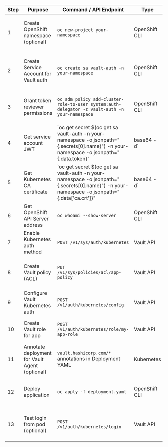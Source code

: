| **Step** | **Purpose**                                    | **Command / API Endpoint**                                                                                                                      | **Type**      | **Notes**                                             |                         |
| -------- | ---------------------------------------------- | ----------------------------------------------------------------------------------------------------------------------------------------------- | ------------- | ----------------------------------------------------- | ----------------------- |
| 1        | Create OpenShift namespace (optional)          | `oc new-project your-namespace`                                                                                                                 | OpenShift CLI | Replace `your-namespace` with your app's namespace    |                         |
| 2        | Create Service Account for Vault auth          | `oc create sa vault-auth -n your-namespace`                                                                                                     | OpenShift CLI | Service account used by pods to authenticate to Vault |                         |
| 3        | Grant token reviewer permissions               | `oc adm policy add-cluster-role-to-user system:auth-delegator -z vault-auth -n your-namespace`                                                  | OpenShift CLI | Required so Vault can review Kubernetes tokens        |                         |
| 4        | Get service account JWT                        | \`oc get secret \$(oc get sa vault-auth -n your-namespace -o jsonpath="{.secrets\[0].name}") -n your-namespace -o jsonpath="{.data.token}"      | base64 -d\`   | OpenShift CLI                                         | Needed for Vault config |
| 5        | Get Kubernetes CA certificate                  | \`oc get secret \$(oc get sa vault-auth -n your-namespace -o jsonpath="{.secrets\[0].name}") -n your-namespace -o jsonpath="{.data\['ca.crt']}" | base64 -d\`   | OpenShift CLI                                         | Used in Vault config    |
| 6        | Get OpenShift API Server address               | `oc whoami --show-server`                                                                                                                       | OpenShift CLI | URL of the Kubernetes API                             |                         |
| 7        | Enable Kubernetes auth method                  | `POST /v1/sys/auth/kubernetes`                                                                                                                  | Vault API     | Enables the Kubernetes auth backend                   |                         |
| 8        | Create Vault policy (ACL)                      | `PUT /v1/sys/policies/acl/app-policy`                                                                                                           | Vault API     | Defines what the app can access in Vault              |                         |
| 9        | Configure Vault Kubernetes auth                | `POST /v1/auth/kubernetes/config`                                                                                                               | Vault API     | Use token, CA cert, API URL from steps 4–6            |                         |
| 10       | Create Vault role for app                      | `POST /v1/auth/kubernetes/role/my-app-role`                                                                                                     | Vault API     | Binds service account to a Vault policy               |                         |
| 11       | Annotate deployment for Vault Agent (optional) | `vault.hashicorp.com/*` annotations in Deployment YAML                                                                                          | Kubernetes    | Enables Vault sidecar injection for secrets           |                         |
| 12       | Deploy application                             | `oc apply -f deployment.yaml`                                                                                                                   | OpenShift CLI | Deployment should reference `vault-auth` SA           |                         |
| 13       | Test login from pod (optional)                 | `POST /v1/auth/kubernetes/login`                                                                                                                | Vault API     | Send JWT and role name to Vault to get a token        |                         |
